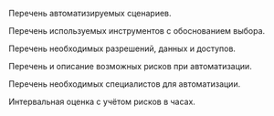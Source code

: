 Перечень автоматизируемых сценариев.

Перечень используемых инструментов с обоснованием выбора.

Перечень необходимых разрешений, данных и доступов.

Перечень и описание возможных рисков при автоматизации.

Перечень необходимых специалистов для автоматизации.

Интервальная оценка с учётом рисков в часах.